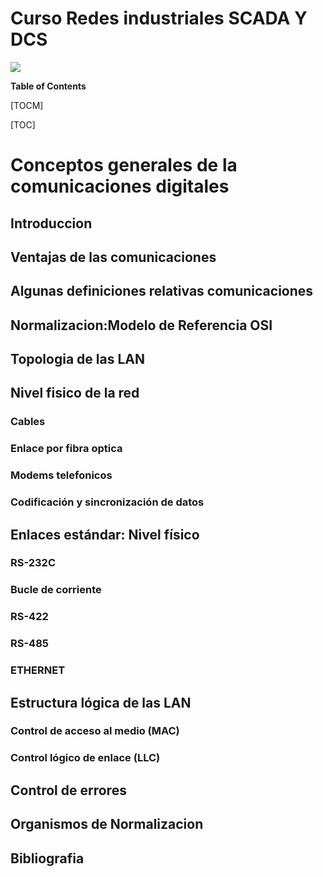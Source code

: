   # Curso Redes industriales SCADA Y DCS 
  ![](https://i.pinimg.com/originals/a2/b5/19/a2b519c7bd52bc63ea6052964790ebec.png)
  
  
  
**Table of Contents**

[TOCM]

[TOC]

  # Conceptos  generales  de la comunicaciones digitales
  ## Introduccion
  ## Ventajas  de las comunicaciones
  ## Algunas  definiciones  relativas  comunicaciones
  ## Normalizacion:Modelo de Referencia OSI
  ## Topologia de las LAN
  ## Nivel fisico de la red
  ### Cables
  ### Enlace por fibra optica
  ### Modems telefonicos
  ### Codificación y  sincronización de datos
  ## Enlaces estándar: Nivel  físico
  ### RS-232C
  ### Bucle de corriente
  ### RS-422
  ### RS-485
  ### ETHERNET

  ## Estructura lógica de las  LAN
  ### Control de acceso al  medio (MAC)
  ### Control lógico de enlace (LLC)
  ## Control de errores
  ## Organismos  de Normalizacion
  ## Bibliografia
